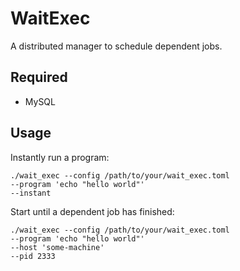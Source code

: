 # WaitExec
A distributed manager to schedule dependent jobs.

## Required

- MySQL

## Usage
Instantly run a program:
```shell
./wait_exec --config /path/to/your/wait_exec.toml 
--program 'echo "hello world"'
--instant
```
Start until a dependent job has finished:
```shell
./wait_exec --config /path/to/your/wait_exec.toml 
--program 'echo "hello world"'
--host 'some-machine'
--pid 2333
```